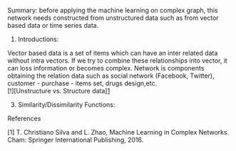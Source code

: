 Summary: before applying the machine learning on complex graph, this network needs constructed from unstructured data such as from vector based data or time series data.

1. Introductions:

Vector based data is a set of items which can have an inter related data without intra vectors. If we try to combine these relationships into vector, it can loss information or becomes complex. Network is components obtaining the relation data such as social network (Facebook, Twitter), customer - purchase - items set, drugs design,etc.  
[!][Unstructure vs. Structure data][1](./images/rpt1_GraphPresent.png)

3. Similarity/Dissimilarity Functions:











References

[1] T. Christiano Silva and L. Zhao, Machine Learning in Complex Networks. Cham: Springer International Publishing, 2016.
